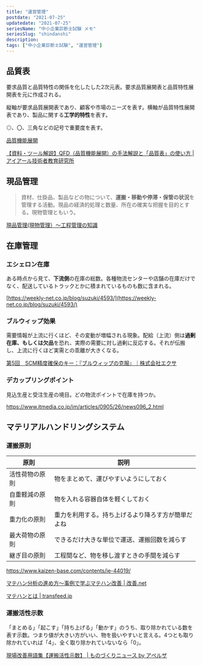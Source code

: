 ```yaml
---
title: "運営管理"
postdate: "2021-07-25"
updatedate: "2021-07-25"
seriesName: "中小企業診断士試験 メモ"
seriesSlug: "shindanshi"
description: 
tags: ["中小企業診断士試験", "運営管理"]
---
```


## 品質表

要求品質と品質特性の関係を化したした2次元表。要求品質展開表と品質特性展開表を元に作成される。

縦軸が要求品質展開表であり、顧客や市場のニーズを表す。横軸が品質特性展開表であり、製品に関する**工学的特性**を表す。

◎、〇、三角などの記号で重要度を表す。

[品質機能展開](https://takuminotie.com/blog/quality/qfd/)

[【資料・ツール解説】QFD（品質機能展開）の手法解説と「品質表」の使い方 | アイアール技術者教育研究所 ](https://engineer-education.com/qfd_quality-table/)


## 現品管理

>資材、仕掛品、製品などの物について、**運搬・移動や停滞・保管の状況**を管理する活動。現品の経済的処理と数量、所在の確実な把握を目的とする。現物管理ともいう。

[現品管理(現物管理）～工程管理の知識](https://www.sk-koutei.com/tousei/tou04_genpin.html)

## 在庫管理

### エシェロン在庫

ある時点から見て、**下流側**の在庫の総数。各種物流センターや店舗の在庫だけでなく、配送しているトラックとかに積まれているものも数に含まれる。

[https://weekly-net.co.jp/blog/suzuki/4593/](https://weekly-net.co.jp/blog/suzuki/4593/)

### ブルウィップ効果

需要情報が上流に行くほど、その変動が増幅される現象。配給（上流）側は**過剰在庫、もしくは欠品**を恐れ、実際の需要に対し過剰に反応する。それが伝搬し、上流に行くほど実需との乖離が大きくなる。

[第5回　SCM精度確保のキー：『ブルウィップの克服』｜株式会社エクサ](https://www.exa-corp.co.jp/column/scm/vol5.html)

### デカップリングポイント

見込生産と受注生産の境目。どの物流ポイントで在庫を持つか。

https://www.itmedia.co.jp/im/articles/0905/26/news096_2.html

## マテリアルハンドリングシステム

### 運搬原則

|原則|説明|
|--|--|
|活性荷物の原則|物をまとめて、運びやすいようにしておく|
|自重軽減の原則|物を入れる容器自体を軽くしておく|
|重力化の原則|重力を利用する。持ち上げるより降ろす方が簡単だよね|
|最大荷物の原則|できるだけ大きな単位で運送、運搬回数を減らす|
|継ぎ目の原則|工程間など、物を移し渡すときの手間を減らす|

https://www.kaizen-base.com/contents/ie-44019/

[マテハン分析の進め方～事例で学ぶマテハン改善  |  改善.net](https://kaizen1.net/post-13365/#i-2)

[マテハンとは | transfeed.jp](https://transfeed.jp/kaizen/matehand)


### 運搬活性示数

「まとめる」「起こす」「持ち上げる」「動かす」のうち、取り除かれている数を表す示数。つまり値が大きい方がいい、物を扱いやすいと言える。4つとも取り除かれていれば「4」、全く取り除かれていないなら「0」。

[現場改善用語集【運搬活性示数】 | ものづくりニュース by アペルザ](https://news.aperza.jp/%E7%8F%BE%E5%A0%B4%E6%94%B9%E5%96%84%E7%94%A8%E8%AA%9E%E9%9B%86%E3%80%90%E9%81%8B%E6%90%AC%E6%B4%BB%E6%80%A7%E7%A4%BA%E6%95%B0%E3%80%91/)